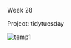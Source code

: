 Week 28 

Project: tidytuesday

![temp1](https://github.com/sejaldavla/Portfolio-Projects/assets/77356703/450f9c15-64ae-4998-a080-b1bd0d39d6ea)

